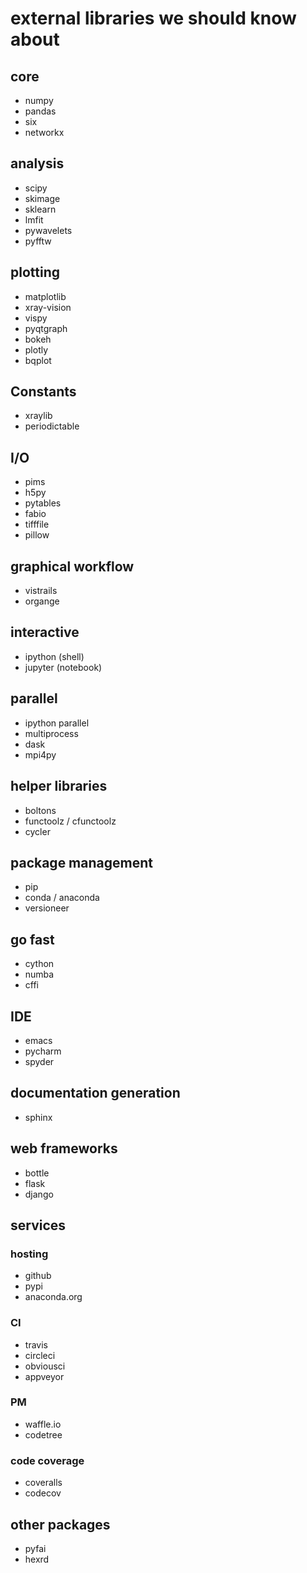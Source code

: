 external libraries we should know about
=======================================

core
----

-   numpy
-   pandas
-   six
-   networkx

analysis
--------

-   scipy
-   skimage
-   sklearn
-   lmfit
-   pywavelets
-   pyfftw

plotting
--------

-   matplotlib
-   xray-vision
-   vispy
-   pyqtgraph
-   bokeh
-   plotly
-   bqplot

Constants
---------

-   xraylib
-   periodictable

I/O
---

-   pims
-   h5py
-   pytables
-   fabio
-   tifffile
-   pillow

graphical workflow
------------------

-   vistrails
-   organge

interactive
-----------

-   ipython (shell)
-   jupyter (notebook)

parallel
--------

-   ipython parallel
-   multiprocess
-   dask
-   mpi4py

helper libraries
----------------

-   boltons
-   functoolz / cfunctoolz
-   cycler

package management
------------------

-   pip
-   conda / anaconda
-   versioneer

go fast
-------

-   cython
-   numba
-   cffi

IDE
---

-   emacs
-   pycharm
-   spyder

documentation generation
------------------------

-   sphinx

web frameworks
--------------

-   bottle
-   flask
-   django

services
--------

### hosting

-   github
-   pypi
-   anaconda.org

### CI

-   travis
-   circleci
-   obviousci
-   appveyor

### PM

-   waffle.io
-   codetree

### code coverage

-   coveralls
-   codecov

other packages
--------------

-   pyfai
-   hexrd
